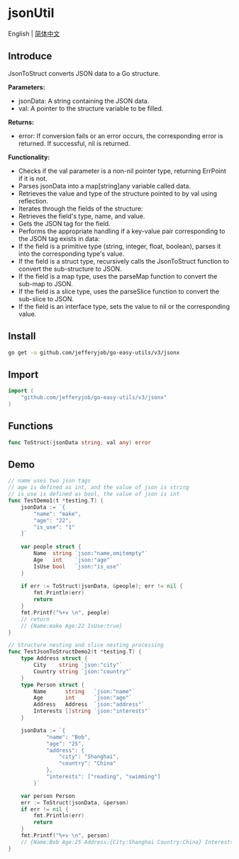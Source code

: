 # jsonUtil

English | [简体中文](README.cn.md)

## Introduce

JsonToStruct converts JSON data to a Go structure.

**Parameters:**
- jsonData: A string containing the JSON data.
- val: A pointer to the structure variable to be filled.

**Returns:**
- error: If conversion fails or an error occurs, the corresponding error is returned. If successful, nil is returned.

**Functionality:**
- Checks if the val parameter is a non-nil pointer type, returning ErrPoint if it is not. 
- Parses jsonData into a map[string]any variable called data. 
- Retrieves the value and type of the structure pointed to by val using reflection. 
- Iterates through the fields of the structure:
- Retrieves the field's type, name, and value. 
- Gets the JSON tag for the field. 
- Performs the appropriate handling if a key-value pair corresponding to the JSON tag exists in data:
- If the field is a primitive type (string, integer, float, boolean), parses it into the corresponding type's value.
- If the field is a struct type, recursively calls the JsonToStruct function to convert the sub-structure to JSON.
- If the field is a map type, uses the parseMap function to convert the sub-map to JSON.
- If the field is a slice type, uses the parseSlice function to convert the sub-slice to JSON.
- If the field is an interface type, sets the value to nil or the corresponding value.

## Install

```bash
go get -u github.com/jefferyjob/go-easy-utils/v3/jsonx
```

## Import

```go
import (
	"github.com/jefferyjob/go-easy-utils/v3/jsonx"
)
```

## Functions

```go
func ToStruct(jsonData string, val any) error
```

## Demo

```go
// name uses two json tags
// age is defined as int, and the value of json is string
// is_use is defined as bool, the value of json is int
func TestDemo1(t *testing.T) {
    jsonData := `{
        "name": "make",
        "age": "22",
        "is_use": "1"
    }`
    
    var people struct {
        Name  string `json:"name,omitempty"`
        Age   int    `json:"age"`
        IsUse bool   `json:"is_use"`
    }
    
    if err := ToStruct(jsonData, &people); err != nil {
        fmt.Println(err)
        return
    }
    fmt.Printf("%+v \n", people)
    // return
    // {Name:make Age:22 IsUse:true}
}
```

```go
// Structure nesting and slice nesting processing
func TestJsonToStructDemo2(t *testing.T) {
	type Address struct {
		City    string `json:"city"`
		Country string `json:"country"`
	}
	type Person struct {
		Name      string   `json:"name"`
		Age       int      `json:"age"`
		Address   Address  `json:"address"`
		Interests []string `json:"interests"`
	}

	jsonData := `{
            "name": "Bob",
            "age": "25",
            "address": {
                "city": "Shanghai",
                "country": "China"
            },
            "interests": ["reading", "swimming"]
        }`

	var person Person
	err := ToStruct(jsonData, &person)
	if err != nil {
		fmt.Println(err)
		return
	}
	fmt.Printf("%+v \n", person)
	// {Name:Bob Age:25 Address:{City:Shanghai Country:China} Interests:[reading swimming]}
}
```
